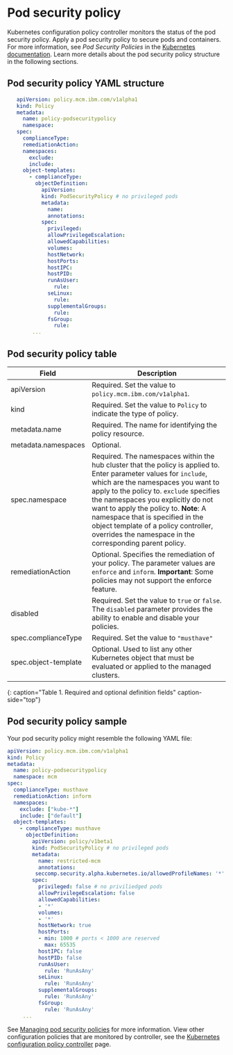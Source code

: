 # Pod security policy

Kubernetes configuration policy controller monitors the status of the pod security policy. Apply a pod security policy to secure pods and containers. For more information, see _Pod Security Policies_ in the [Kubernetes documentation](https://kubernetes.io/docs/concepts/policy/pod-security-policy/). Learn more details about the pod security policy structure in the following sections.

## Pod security policy YAML structure

```yaml
   apiVersion: policy.mcm.ibm.com/v1alpha1
   kind: Policy
   metadata:
     name: policy-podsecuritypolicy
     namespace:
   spec:
     complianceType:
     remediationAction:
     namespaces:
       exclude:
       include:
     object-templates:
       - complianceType:
         objectDefinition:
           apiVersion:
           kind: PodSecurityPolicy # no privileged pods
           metadata:
             name:
             annotations:
           spec:
             privileged:
             allowPrivilegeEscalation:
             allowedCapabilities:
             volumes:
             hostNetwork:
             hostPorts:
             hostIPC:
             hostPID:
             runAsUser:
               rule:
             seLinux:
               rule:
             supplementalGroups:
               rule:
             fsGroup:
               rule:
        ...
   ```
   
## Pod security policy table

<!--just a place holder until i go through the parameters-->
|Field|Description|
|-- | -- |
| apiVersion | Required. Set the value to `policy.mcm.ibm.com/v1alpha1`. <!--current place holder until this info is updated--> |
| kind | Required. Set the value to `Policy` to indicate the type of policy. |
| metadata.name | Required. The name for identifying the policy resource. |
| metadata.namespaces | Optional. |
| spec.namespace | Required. The namespaces within the hub cluster that the policy is applied to. Enter parameter values for `include`, which are the namespaces you want to apply to the policy to. `exclude` specifies the namespaces you explicitly do not want to apply the policy to. **Note**: A namespace that is specified in the object template of a policy controller, overrides the namespace in the corresponding parent policy.|
| remediationAction | Optional. Specifies the remediation of your policy. The parameter values are `enforce` and `inform`. **Important**: Some policies may not support the enforce feature.|
| disabled | Required. Set the value to `true` or `false`. The `disabled` parameter provides the ability to enable and disable your policies.|
| spec.complianceType | Required. Set the value to `"musthave"`|
| spec.object-template| Optional. Used to list any other Kubernetes object that must be evaluated or applied to the managed clusters. |
{: caption="Table 1. Required and optional definition fields" caption-side="top"}

## Pod security policy sample

Your pod security policy might resemble the following YAML file:
 
   ```yaml
   apiVersion: policy.mcm.ibm.com/v1alpha1
   kind: Policy
   metadata:
     name: policy-podsecuritypolicy
     namespace: mcm
   spec:
     complianceType: musthave
     remediationAction: inform
     namespaces:
       exclude: ["kube-*"]
       include: ["default"]
     object-templates:
       - complianceType: musthave
         objectDefinition:
           apiVersion: policy/v1beta1
           kind: PodSecurityPolicy # no privileged pods
           metadata:
             name: restricted-mcm
             annotations:
            seccomp.security.alpha.kubernetes.io/allowedProfileNames: '*'
           spec:
             privileged: false # no priviliedged pods
             allowPrivilegeEscalation: false
             allowedCapabilities:
             - '*'
             volumes:
             - '*'
             hostNetwork: true
             hostPorts:
             - min: 1000 # ports < 1000 are reserved
               max: 65535
             hostIPC: false
             hostPID: false
             runAsUser:
               rule: 'RunAsAny'
             seLinux:
               rule: 'RunAsAny'
             supplementalGroups:
               rule: 'RunAsAny'
             fsGroup:
               rule: 'RunAsAny'
        ...
   ```

See [Managing pod security policies](create_psp_policy.md) for more information. View other configuration policies that are monitored by controller, see the [Kubernetes configuration policy controller](config_policy_ctrl.md) page.
